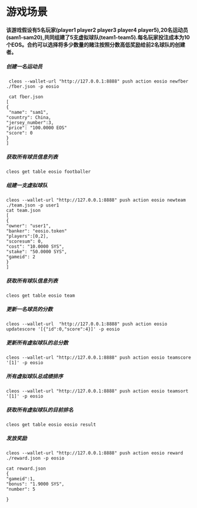 # 游戏场景
#### 该游戏假设有5名玩家(player1 player2 player3 player4 player5),20名运动员(sam1-sam20),共同组建了5支虚拟球队(team1-team5).每名玩家投注成本为10个EOS。合约可以选择将多少数量的赌注按照分数高低奖励给前2名球队的创建者。

##### 创建一名运动员
```
 cleos --wallet-url "http://127.0.0.1:8888" push action eosio newfber ./fber.json -p eosio

 cat fber.json
[
{
 "name": "sam1",
"country": China,
"jersey_number":3,
"price": "100.0000 EOS"
"score": 0
}
]
```
##### 获取所有球员信息列表
```
cleos get table eosio footballer
```
##### 组建一支虚拟球队

```
cleos --wallet-url "http://127.0.0.1:8888" push action eosio newteam ./team.json -p user1
cat team.json
[
{
"owner": "user1",
"banker": "eosio.token"
"players":[0,2],
"scoresum": 0,
"cost": "10.0000 SYS",
"stake": "50.0000 SYS",
"gameid": 2
}
]

```
##### 获取所有球队信息列表
```
cleos get table eosio team
```
##### 更新一名球员的分数
```
cleos --wallet-url  "http://127.0.0.1:8888" push action eosio updatescore '[{"id":0,"score":4}]' -p eosio

```

##### 更新所有虚拟球队的总分数

```
cleos --wallet-url "http://127.0.0.1:8888" push action eosio teamscore '[1]' -p eosio

```
##### 所有虚拟球队总成绩排序

```
cleos --wallet-url "http://127.0.0.1:8888" push action eosio teamsort '[1]' -p eosio
```


##### 获取所有虚拟球队的目前排名
```
cleos get table eosio eosio result
```

##### 发放奖励
```
cleos --wallet-url "http://127.0.0.1:8888" push action eosio reward ./reward.json -p eosio

cat reward.json
{
"gameid":1,
"bonus": "1.9000 SYS",
"number": 5

}
```
